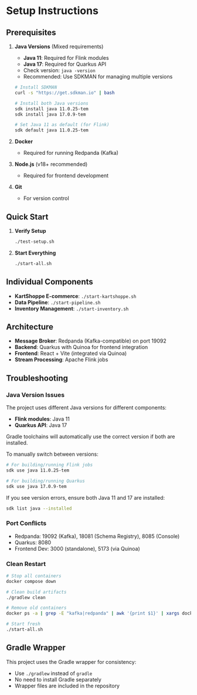 # Setup Instructions

## Prerequisites

1. **Java Versions** (Mixed requirements)
   - **Java 11**: Required for Flink modules
   - **Java 17**: Required for Quarkus API
   - Check version: `java -version`
   - Recommended: Use SDKMAN for managing multiple versions
   
   ```bash
   # Install SDKMAN
   curl -s "https://get.sdkman.io" | bash
   
   # Install both Java versions
   sdk install java 11.0.25-tem
   sdk install java 17.0.9-tem
   
   # Set Java 11 as default (for Flink)
   sdk default java 11.0.25-tem
   ```
   
2. **Docker** 
   - Required for running Redpanda (Kafka)
   
3. **Node.js** (v18+ recommended)
   - Required for frontend development
   
4. **Git**
   - For version control

## Quick Start

1. **Verify Setup**
   ```bash
   ./test-setup.sh
   ```

2. **Start Everything**
   ```bash
   ./start-all.sh
   ```

## Individual Components

- **KartShoppe E-commerce**: `./start-kartshoppe.sh`
- **Data Pipeline**: `./start-pipeline.sh`  
- **Inventory Management**: `./start-inventory.sh`

## Architecture

- **Message Broker**: Redpanda (Kafka-compatible) on port 19092
- **Backend**: Quarkus with Quinoa for frontend integration
- **Frontend**: React + Vite (integrated via Quinoa)
- **Stream Processing**: Apache Flink jobs

## Troubleshooting

### Java Version Issues

The project uses different Java versions for different components:
- **Flink modules**: Java 11
- **Quarkus API**: Java 17

Gradle toolchains will automatically use the correct version if both are installed.

To manually switch between versions:
```bash
# For building/running Flink jobs
sdk use java 11.0.25-tem

# For building/running Quarkus
sdk use java 17.0.9-tem
```

If you see version errors, ensure both Java 11 and 17 are installed:
```bash
sdk list java --installed
```

### Port Conflicts
- Redpanda: 19092 (Kafka), 18081 (Schema Registry), 8085 (Console)
- Quarkus: 8080
- Frontend Dev: 3000 (standalone), 5173 (via Quinoa)

### Clean Restart
```bash
# Stop all containers
docker compose down

# Clean build artifacts
./gradlew clean

# Remove old containers
docker ps -a | grep -E "kafka|redpanda" | awk '{print $1}' | xargs docker rm -f

# Start fresh
./start-all.sh
```

## Gradle Wrapper

This project uses the Gradle wrapper for consistency:
- Use `./gradlew` instead of `gradle`
- No need to install Gradle separately
- Wrapper files are included in the repository